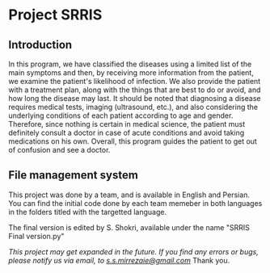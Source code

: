 # Project SRRIS
## Introduction
In this program, we have classified the diseases using a limited list of the main symptoms and then, by receiving more information from the patient, we examine the patient's likelihood of infection.
We also provide the patient with a treatment plan, along with the things that are best to do or avoid, and how long the disease may last.
It should be noted that diagnosing a disease requires medical tests, imaging (ultrasound, etc.), and also considering the underlying conditions of each patient according to age and gender. Therefore, since nothing is certain in medical science, the patient must definitely consult a doctor in case of acute conditions and avoid taking medications on his own.
Overall, this program guides the patient to get out of confusion and see a doctor.

## File management system
This project was done by a team, and is available in English and Persian. You can find the initial code done by each team memeber in both languages in the folders titled with the targetted language.

The final version is edited by S. Shokri, available under the name "SRRIS Final version.py"


*This project may get expanded in the future. If you find any errors or bugs, please notify us via email, to s.s.mirrezaie@gmail.com*
Thank you.
